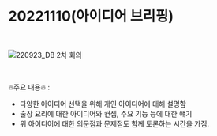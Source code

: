 # 20221110(아이디어 브리핑)

<br>

![220923_DB 2차 회의](https://user-images.githubusercontent.com/103109563/192730004-44048e84-abfc-4598-b2c3-9ac070911dff.jpg)


<br>


🔥주요 내용🔥 : <br>
* 다양한 아이디어 선택을 위해 개인 아이디어에 대해 설명함  <br>
* 출장 요리에 대한 아이디어와 컨셉, 주요 기능 등에 대한 얘기<br>
* 위 아이디어에 대한 의문점과 문제점도 함께 토론하는 시간을 가짐.<br>
